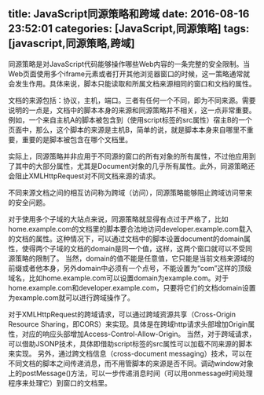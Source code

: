 title: JavaScript同源策略和跨域
date: 2016-08-16 23:52:01
categories: [JavaScript,同源策略]
tags: [javascript,同源策略,跨域]
---

同源策略是对JavaScript代码能够操作哪些Web内容的一条完整的安全限制。当Web页面使用多个iframe元素或者打开其他浏览器窗口的时候，这一策略通常就会发生作用。具体来说，脚本只能读取和所属文档来源相同的窗口和文档的属性。

文档的来源包括：协议，主机，端口。三者有任何一个不同，即为不同来源。需要说明的一点是，文档中的脚本本身的来源和同源策略并不相关，这一点非常重要。例如，一个来自主机A的脚本被包含到（使用script标签的src属性）宿主B的一个页面中，那么，这个脚本的来源是主机B，简单的说，就是脚本本身来自哪里不重要，重要的是脚本被包含在哪个文档里。

实际上，同源策略并非应用于不同源的窗口的所有对象的所有属性，不过他应用到了其中的大部分属性，尤其是Document对象的几乎所有属性。此外，同源策略还会阻止XMLHttpRequest对不同文档来源的请求。

不同来源文档之间的相互访问称为跨域（访问），同源策略能够阻止跨域访问带来的安全问题。

对于使用多个子域的大站点来说，同源策略就显得有点过于严格了，比如home.example.com的文档里的脚本要合法地访问developer.example.com载入的文档的属性。这种情况下，可以通过文档中的脚本设置document的domain属性，使得两个子域的文档的domain是同一个值，这样，这两个窗口就可以不受同源策略的限制了。
当然，domain的值不能是任意值，它只能是当前文档来源域的前缀或者他本身，另外domain中必须有一个点号，不能设置为“com”这样的顶级域名，比如home.example.com可以设置domain为example.com。对于home.example.com和developer.example.com，只要将它们的文档domain设置为example.com就可以进行跨域操作了。

对于XMLHttpRequest的跨域请求，可以通过跨域资源共享（Cross-Origin Resource Sharing，即CORS）来实现。具体是在跨域http请求头部增加Origin属性，对应的响应头部增加Access-Control-Allow-Origin。
当然，对于跨域请求，可以借助JSONP技术，具体即借助script标签的src属性可以加载不同来源的脚本来实现。
另外，通过跨文档信息（cross-document messaging）技术，可以在不同文档的脚本之间传递消息，而不用管脚本的来源是否不同。调动window对象上的postMessage()方法，可以一步传递消息时间（可以用onmessage时间处理程序来处理它）到窗口的文档里。

